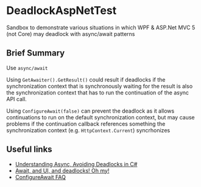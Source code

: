 # DeadlockAspNetTest

Sandbox to demonstrate various situations in which WPF & ASP.Net MVC 5 (not Core) may deadlock with async/await patterns

## Brief Summary

Use `async/await`

Using `GetAwaiter().GetResult()` could result if deadlocks if the synchronization context that is synchronously waiting for the result is also the synchronization context that has to run the continuation of the async API call.

Using `ConfigureAwait(false)` can prevent the deadlock as it allows continuations to run on the default synchronization context, but may cause problems if the continuation callback references something the synchronization context (e.g. `HttpContext.Current`) syncrhonizes

## Useful links

- [Understanding Async, Avoiding Deadlocks in C#](https://medium.com/rubrikkgroup/understanding-async-avoiding-deadlocks-e41f8f2c6f5d)
- [Await, and UI, and deadlocks! Oh my!](https://devblogs.microsoft.com/pfxteam/await-and-ui-and-deadlocks-oh-my/)
- [ConfigureAwait FAQ](https://devblogs.microsoft.com/dotnet/configureawait-faq/)
